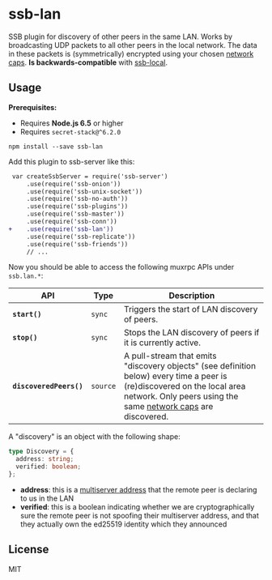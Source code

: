 # ssb-lan

SSB plugin for discovery of other peers in the same LAN. Works by broadcasting UDP packets to all other peers in the local network. The data in these packets is (symmetrically) encrypted using your chosen [network caps](https://github.com/ssbc/ssb-caps). **Is backwards-compatible** with [ssb-local](https://github.com/ssbc/ssb-local).

## Usage

**Prerequisites:**

- Requires **Node.js 6.5** or higher
- Requires `secret-stack@^6.2.0`

```
npm install --save ssb-lan
```

Add this plugin to ssb-server like this:

```diff
 var createSsbServer = require('ssb-server')
     .use(require('ssb-onion'))
     .use(require('ssb-unix-socket'))
     .use(require('ssb-no-auth'))
     .use(require('ssb-plugins'))
     .use(require('ssb-master'))
     .use(require('ssb-conn'))
+    .use(require('ssb-lan'))
     .use(require('ssb-replicate'))
     .use(require('ssb-friends'))
     // ...
```

Now you should be able to access the following muxrpc APIs under `ssb.lan.*`:

| API | Type | Description |
|-----|------|-------------|
| **`start()`** | `sync` | Triggers the start of LAN discovery of peers. |
| **`stop()`** | `sync` | Stops the LAN discovery of peers if it is currently active. |
| **`discoveredPeers()`** | `source` | A pull-stream that emits "discovery objects" (see definition below) every time a peer is (re)discovered on the local area network. Only peers using the same [network caps](https://github.com/ssbc/ssb-caps) are discovered. |

A "discovery" is an object with the following shape:

```typescript
type Discovery = {
  address: string;
  verified: boolean;
};
```

- **address**: this is a [multiserver address](https://github.com/dominictarr/multiserver-address) that the remote peer is declaring to us in the LAN
- **verified**: this is a boolean indicating whether we are cryptographically sure the remote peer is not spoofing their multiserver address, and that they actually own the ed25519 identity which they announced

## License

MIT
